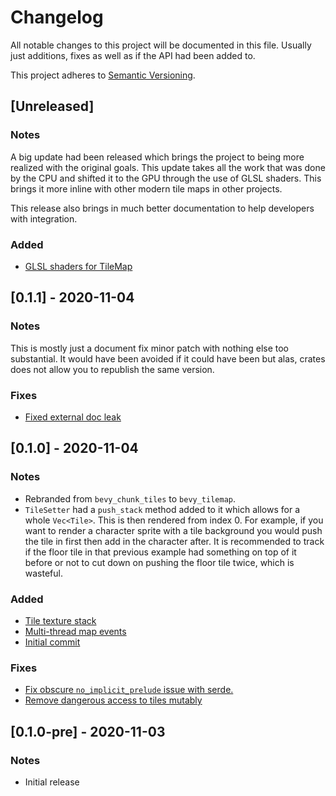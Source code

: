 # Changelog

All notable changes to this project will be documented in this file. Usually 
just additions, fixes as well as if the API had been added to.

This project adheres to [Semantic Versioning](https://semver.org/spec/v2.0.0.html).

## [Unreleased]

### Notes
A big update had been released which brings the project to being more realized
with the original goals. This update takes all the work that was done by the CPU
and shifted it to the GPU through the use of GLSL shaders. This brings it more
inline with other modern tile maps in other projects.

This release also brings in much better documentation to help developers with
integration.

### Added
- [GLSL shaders for TileMap](https://github.com/joshuajbouw/bevy_tilemap/commit/5956f451094159ddede1486d123a8c546f0a37fb)

## [0.1.1] - 2020-11-04

### Notes
This is mostly just a document fix minor patch with nothing else too 
substantial. It would have been avoided if it could have been but alas, crates
does not allow you to republish the same version. 

### Fixes
* [Fixed external doc leak](https://github.com/joshuajbouw/bevy_tilemap/commit/b277f55bf73535a01537e2f775702226cb33178b)

## [0.1.0] - 2020-11-04

### Notes
* Rebranded from `bevy_chunk_tiles` to `bevy_tilemap`.
* `TileSetter` had a `push_stack` method added to it which allows for a whole 
`Vec<Tile>`. This is then rendered from index 0. For example, if you want to 
render a character sprite with a tile background you would push the tile in 
first then add in the character after. It is recommended to track if the floor
tile in that previous example had something on top of it before or not to cut 
down on pushing the floor tile twice, which is wasteful.

### Added
- [Tile texture stack](https://github.com/joshuajbouw/bevy_tilemap/commit/d91f9a97645d7f7692ccd532fc3cb941c0c58764)
- [Multi-thread map events](https://github.com/joshuajbouw/bevy_tilemap/commit/3312090ae3eba9a8e7edf87aaaf63d1cf96ecc07)
- [Initial commit](https://github.com/joshuajbouw/bevy_tilemap/commit/764b79e037b292d473220f43d9c8776ce626d6cb)

### Fixes
- [Fix obscure `no_implicit_prelude` issue with serde.](https://github.com/joshuajbouw/bevy_tilemap/commit/33c1317d65be3c1a0d511a2527745046cfd273fb)
- [Remove dangerous access to tiles mutably](https://github.com/joshuajbouw/bevy_tilemap/commit/90cc791a4f3d8f36421a01451020fbc927e226b2)

## [0.1.0-pre] - 2020-11-03

### Notes
* Initial release